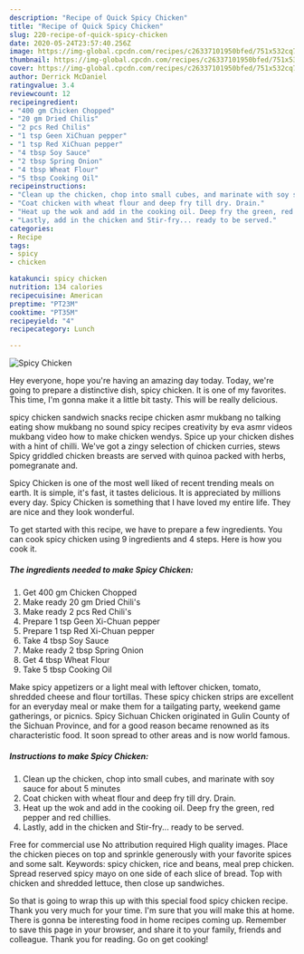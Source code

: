 ```yaml
---
description: "Recipe of Quick Spicy Chicken"
title: "Recipe of Quick Spicy Chicken"
slug: 220-recipe-of-quick-spicy-chicken
date: 2020-05-24T23:57:40.256Z
image: https://img-global.cpcdn.com/recipes/c26337101950bfed/751x532cq70/spicy-chicken-recipe-main-photo.jpg
thumbnail: https://img-global.cpcdn.com/recipes/c26337101950bfed/751x532cq70/spicy-chicken-recipe-main-photo.jpg
cover: https://img-global.cpcdn.com/recipes/c26337101950bfed/751x532cq70/spicy-chicken-recipe-main-photo.jpg
author: Derrick McDaniel
ratingvalue: 3.4
reviewcount: 12
recipeingredient:
- "400 gm Chicken Chopped"
- "20 gm Dried Chilis"
- "2 pcs Red Chilis"
- "1 tsp Geen XiChuan pepper"
- "1 tsp Red XiChuan pepper"
- "4 tbsp Soy Sauce"
- "2 tbsp Spring Onion"
- "4 tbsp Wheat Flour"
- "5 tbsp Cooking Oil"
recipeinstructions:
- "Clean up the chicken, chop into small cubes, and marinate with soy sauce for about 5 minutes"
- "Coat chicken with wheat flour and deep fry till dry. Drain."
- "Heat up the wok and add in the cooking oil. Deep fry the green, red pepper and red chillies."
- "Lastly, add in the chicken and Stir-fry... ready to be served."
categories:
- Recipe
tags:
- spicy
- chicken

katakunci: spicy chicken 
nutrition: 134 calories
recipecuisine: American
preptime: "PT23M"
cooktime: "PT35M"
recipeyield: "4"
recipecategory: Lunch

---
```



![Spicy Chicken](https://img-global.cpcdn.com/recipes/c26337101950bfed/751x532cq70/spicy-chicken-recipe-main-photo.jpg)

Hey everyone, hope you're having an amazing day today. Today, we're going to prepare a distinctive dish, spicy chicken. It is one of my favorites. This time, I'm gonna make it a little bit tasty. This will be really delicious.

spicy chicken sandwich snacks recipe chicken asmr mukbang no talking eating show mukbang no sound spicy recipes creativity by eva asmr videos mukbang video how to make chicken wendys. Spice up your chicken dishes with a hint of chilli. We&#39;ve got a zingy selection of chicken curries, stews Spicy griddled chicken breasts are served with quinoa packed with herbs, pomegranate and.

Spicy Chicken is one of the most well liked of recent trending meals on earth. It is simple, it's fast, it tastes delicious. It is appreciated by millions every day. Spicy Chicken is something that I have loved my entire life. They are nice and they look wonderful.


To get started with this recipe, we have to prepare a few ingredients. You can cook spicy chicken using 9 ingredients and 4 steps. Here is how you cook it.

<!--inarticleads1-->

##### The ingredients needed to make Spicy Chicken:

1. Get 400 gm Chicken Chopped
1. Make ready 20 gm Dried Chili&#39;s
1. Make ready 2 pcs Red Chili&#39;s
1. Prepare 1 tsp Geen Xi-Chuan pepper
1. Prepare 1 tsp Red Xi-Chuan pepper
1. Take 4 tbsp Soy Sauce
1. Make ready 2 tbsp Spring Onion
1. Get 4 tbsp Wheat Flour
1. Take 5 tbsp Cooking Oil


Make spicy appetizers or a light meal with leftover chicken, tomato, shredded cheese and flour tortillas. These spicy chicken strips are excellent for an everyday meal or make them for a tailgating party, weekend game gatherings, or picnics. Spicy Sichuan Chicken originated in Gulin County of the Sichuan Province, and for a good reason became renowned as its characteristic food. It soon spread to other areas and is now world famous. 

<!--inarticleads2-->

##### Instructions to make Spicy Chicken:

1. Clean up the chicken, chop into small cubes, and marinate with soy sauce for about 5 minutes
1. Coat chicken with wheat flour and deep fry till dry. Drain.
1. Heat up the wok and add in the cooking oil. Deep fry the green, red pepper and red chillies.
1. Lastly, add in the chicken and Stir-fry... ready to be served.


Free for commercial use No attribution required High quality images. Place the chicken pieces on top and sprinkle generously with your favorite spices and some salt. Keywords: spicy chicken, rice and beans, meal prep chicken. Spread reserved spicy mayo on one side of each slice of bread. Top with chicken and shredded lettuce, then close up sandwiches. 

So that is going to wrap this up with this special food spicy chicken recipe. Thank you very much for your time. I'm sure that you will make this at home. There is gonna be interesting food in home recipes coming up. Remember to save this page in your browser, and share it to your family, friends and colleague. Thank you for reading. Go on get cooking!
